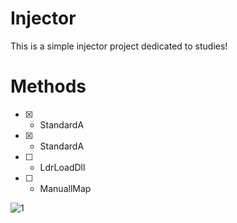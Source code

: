 # Injector
This is a simple injector project dedicated to studies! 

# **Methods**
- [X] - StandardA
- [X] - StandardA
- [ ] - LdrLoadDll
- [ ] - ManuallMap


![1](https://i.imgur.com/O3Tsrp6.png)
